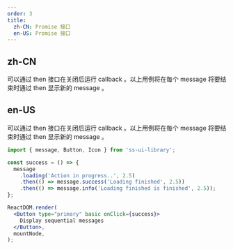 ```yaml
---
order: 3
title:
  zh-CN: Promise 接口
  en-US: Promise 接口
---
```


## zh-CN

可以通过 then 接口在关闭后运行 callback 。以上用例将在每个 message 将要结束时通过 then 显示新的 message 。

## en-US

可以通过 then 接口在关闭后运行 callback 。以上用例将在每个 message 将要结束时通过 then 显示新的 message 。

```jsx
import { message, Button, Icon } from 'ss-ui-library';

const success = () => {
  message
    .loading('Action in progress..', 2.5)
    .then(() => message.success('Loading finished', 2.5))
    .then(() => message.info('Loading finished is finished', 2.5));
};

ReactDOM.render(
  <Button type="primary" basic onClick={success}>
    Display sequential messages
  </Button>,
  mountNode,
);
```
